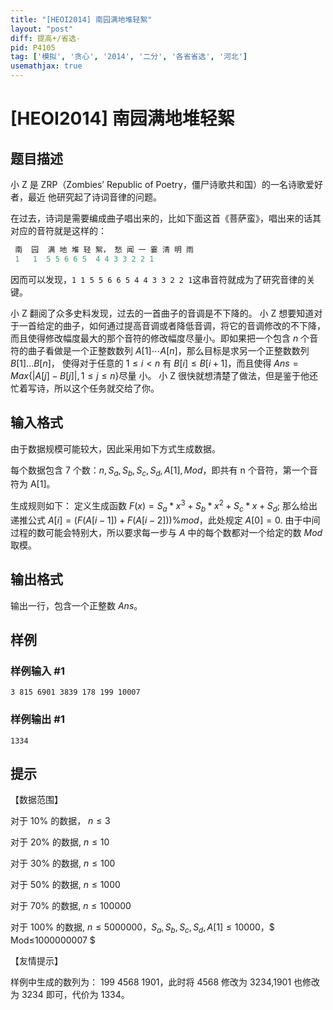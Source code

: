 ```yaml
---
title: "[HEOI2014] 南园满地堆轻絮"
layout: "post"
diff: 提高+/省选-
pid: P4105
tag: ['模拟', '贪心', '2014', '二分', '各省省选', '河北']
usemathjax: true
---
```


# [HEOI2014] 南园满地堆轻絮
## 题目描述

小 Z 是 ZRP（Zombies’ Republic of Poetry，僵尸诗歌共和国）的一名诗歌爱好者，最近 他研究起了诗词音律的问题。

在过去，诗词是需要编成曲子唱出来的，比如下面这首《菩萨蛮》，唱出来的话其对应的音符就是这样的：

```cpp
 南  园  满 地 堆 轻 絮， 愁 闻 一 霎 清 明 雨   
 1   1  5 5 6 6 5  4 4 3 3 2 2 1  
```
因而可以发现，`1 1 5 5 6 6 5 4 4 3 3 2 2 1`这串音符就成为了研究音律的关键。

小 Z 翻阅了众多史料发现，过去的一首曲子的音调是不下降的。 小 Z 想要知道对于一首给定的曲子，如何通过提高音调或者降低音调，将它的音调修改的不下降，而且使得修改幅度最大的那个音符的修改幅度尽量小。即如果把一个包含 $n$ 个音 符的曲子看做是一个正整数数列 $A[1] \cdots A[n]$，那么目标是求另一个正整数数列 $B[1]…B[n]$， 使得对于任意的 $1≤i<n$ 有 $B[i] ≤B[i+1]$，而且使得 $Ans = Max\{|A[j]-B[j]|,1≤j≤n\}$尽量 小。
小 Z 很快就想清楚了做法，但是鉴于他还忙着写诗，所以这个任务就交给了你。

## 输入格式

由于数据规模可能较大，因此采用如下方式生成数据。

每个数据包含 7 个数：$n,S_a,S_b,S_c,S_d,A[1],Mod$，即共有 n 个音符，第一个音符为 A[1]。

生成规则如下： 定义生成函数 $F(x) = S_a*x^3 + S_b*x^2 + S_c*x + S_d$; 那么给出递推公式 $A[i] =( F(A[i-1]) + F(A[i-2]) )\%mod$，此处规定 $A[0] = 0$. 由于中间过程的数可能会特别大，所以要求每一步与 $A$ 中的每个数都对一个给定的数 $Mod$ 取模。

## 输出格式

输出一行，包含一个正整数 $Ans$。

## 样例

### 样例输入 #1
```
3 815 6901 3839 178 199 10007 
```
### 样例输出 #1
```
1334
```
## 提示

【数据范围】

对于 10% 的数据， $n≤3$

对于 20% 的数据,  $n≤10$

对于 30% 的数据,  $n≤100$

对于 50% 的数据,  $n≤1000$

对于 70% 的数据,  $n≤100000$

对于 100% 的数据, $n≤5000000$，$S_a,S_b,S_c,S_d,A[1] ≤10000$，$ Mod≤1000000007 $

【友情提示】

样例中生成的数列为：  199 4568 1901，此时将 4568 修改为 3234,1901 也修改为 3234 即可，代价为 1334。

